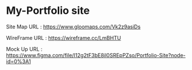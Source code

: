 # My-Portfolio site

Site Map URL  : https://www.gloomaps.com/Vk2z9asiDs

WireFrame URL : https://wireframe.cc/LmBHTU

Mock Up URL   : https://www.figma.com/file/I12g2tF3bE8il0SREpPZso/Portfolio-Site?node-id=0%3A1
